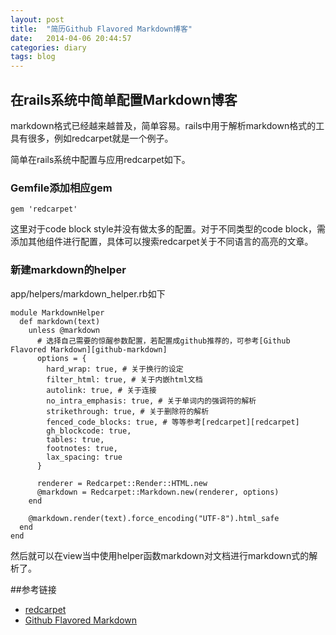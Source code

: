 ```yaml
---
layout: post
title:  "简历Github Flavored Markdown博客"
date:   2014-04-06 20:44:57
categories: diary
tags: blog
---
```


## 在rails系统中简单配置Markdown博客

markdown格式已经越来越普及，简单容易。rails中用于解析markdown格式的工具有很多，例如redcarpet就是一个例子。

简单在rails系统中配置与应用redcarpet如下。

### Gemfile添加相应gem

    gem 'redcarpet'

这里对于code block style并没有做太多的配置。对于不同类型的code block，需添加其他组件进行配置，具体可以搜索redcarpet关于不同语言的高亮的文章。

### 新建markdown的helper

app/helpers/markdown_helper.rb如下

```
module MarkdownHelper
  def markdown(text)
    unless @markdown
      # 选择自己需要的惊醒参数配置，若配置成github推荐的，可参考[Github Flavored Markdown][github-markdown]
      options = {
        hard_wrap: true, # 关于换行的设定
        filter_html: true, # 关于内嵌html文档
        autolink: true, # 关于连接
        no_intra_emphasis: true, # 关于单词内的强调符的解析
        strikethrough: true, # 关于删除符的解析
        fenced_code_blocks: true, # 等等参考[redcarpet][redcarpet]
        gh_blockcode: true,
        tables: true,
        footnotes: true,
        lax_spacing: true
      }

      renderer = Redcarpet::Render::HTML.new
      @markdown = Redcarpet::Markdown.new(renderer, options)
    end

    @markdown.render(text).force_encoding("UTF-8").html_safe
  end
end
```

然后就可以在view当中使用helper函数markdown对文档进行markdown式的解析了。

##参考链接

* [redcarpet][redcarpet]
* [Github Flavored Markdown][github-markdown]

[redcarpet]: https://github.com/vmg/redcarpet
[github-markdown]: https://help.github.com/articles/github-flavored-markdown

